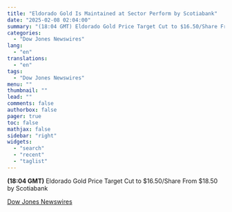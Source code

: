 ```yaml
---
title: "Eldorado Gold Is Maintained at Sector Perform by Scotiabank"
date: "2025-02-08 02:04:00"
summary: "(18:04 GMT) Eldorado Gold Price Target Cut to $16.50/Share From $18.50 by Scotiabank"
categories:
  - "Dow Jones Newswires"
lang:
  - "en"
translations:
  - "en"
tags:
  - "Dow Jones Newswires"
menu: ""
thumbnail: ""
lead: ""
comments: false
authorbox: false
pager: true
toc: false
mathjax: false
sidebar: "right"
widgets:
  - "search"
  - "recent"
  - "taglist"
---
```


**(18:04 GMT)** Eldorado Gold Price Target Cut to $16.50/Share From $18.50 by Scotiabank

[Dow Jones Newswires](https://www.tradingview.com/news/DJN_DN20250207008894:0/)
